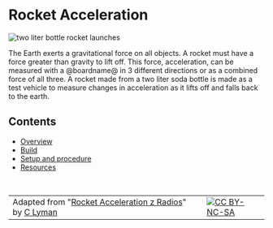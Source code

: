 # Rocket Acceleration

![two liter bottle rocket launches](/static/courses/ucp-science/rocket-acceleration/blast-off-header.jpg)

The Earth exerts a gravitational force on all objects. A rocket must have a force greater than gravity to lift off. This force, acceleration, can be measured with a @boardname@ in 3 different directions or as a combined force of all three. A rocket made from a two liter soda bottle is made as a test vehicle to measure changes in acceleration as it lifts off and falls back to the earth.

## Contents

* [Overview](/courses/ucp-science/rocket-acceleration/overview)
* [Build](/courses/ucp-science/rocket-acceleration/build)
* [Setup and procedure](/courses/ucp-science/rocket-acceleration/setup-procedure)
* [Resources](/courses/ucp-science/rocket-acceleration/resources)

<br/>

| | | |
|-|-|-|
| Adapted from "[Rocket Acceleration z Radios](https://drive.google.com/open?id=1IyhCPdYQevKh3kHNgukSxlgdvZIKuzmIBjLSRnFS36o)" by [C Lyman](http://utahcoding.org) | | [![CC BY-NC-SA](https://licensebuttons.net/l/by-nc-sa/4.0/80x15.png)](https://creativecommons.org/licenses/by-nc-sa/4.0/) |

